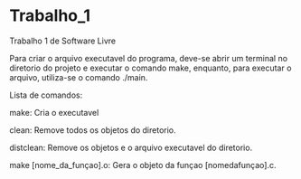 # Trabalho_1
Trabalho 1 de Software Livre

Para criar o arquivo executavel do programa, deve-se abrir um terminal no diretorio do projeto e executar o comando make, enquanto, para executar o arquivo, utiliza-se o comando ./main.

Lista de comandos:

  make: Cria o executavel
  
  clean: Remove todos os objetos do diretorio.

  distclean: Remove os objetos e o arquivo executavel do diretorio.

  make [nome_da_funçao].o: Gera o objeto da funçao [nomedafunçao].c.
